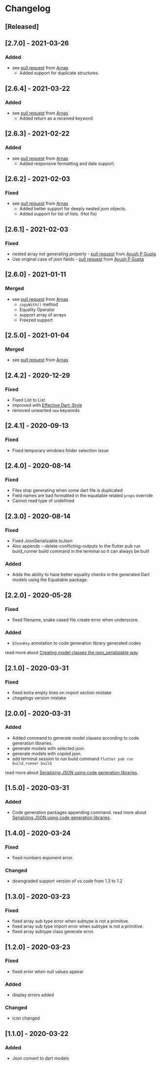 # Changelog

## [Released]

## [2.7.0] - 2021-03-26

### Added

- see [pull request](https://github.com/hiranthaR/Json-to-Dart-Model/pull/23) from [Arnas](https://github.com/iamarnas)
   - Added support for duplicate structures. 

## [2.6.4] - 2021-03-22

### Added

- see [pull request](https://github.com/hiranthaR/Json-to-Dart-Model/pull/22) from [Arnas](https://github.com/iamarnas)
   - Added return as a received keyword 

## [2.6.3] - 2021-02-22

### Added

- see [pull request](https://github.com/hiranthaR/Json-to-Dart-Model/pull/18) from [Arnas](https://github.com/iamarnas)
   - Added responsive formatting and date support.

## [2.6.2] - 2021-02-03

### Fixed

- see [pull request](https://github.com/hiranthaR/Json-to-Dart-Model/pull/17) from [Arnas](https://github.com/iamarnas)
   - Added better support for deeply nested json objects.
   - Added support for list of lists. (Hot fix)

## [2.6.1] - 2021-02-03

### Fixed

- nested array not generating properly - [pull request](https://github.com/hiranthaR/Json-to-Dart-Model/pull/14) from [Ayush P Gupta](https://github.com/apgapg)
- Use original case of json fields - [pull request](https://github.com/hiranthaR/Json-to-Dart-Model/pull/13) from [Ayush P Gupta](https://github.com/apgapg)

## [2.6.0] - 2021-01-11

### Merged

- see [pull request](https://github.com/hiranthaR/Json-to-Dart-Model/pull/10) from [Arnas](https://github.com/iamarnas)
  - `copyWith()` method
  - Equality Operator
  - support array of arrays
  - Freezed support

## [2.5.0] - 2021-01-04

### Merged

- see [pull request](https://github.com/hiranthaR/Json-to-Dart-Model/pull/9) from [Arnas](https://github.com/iamarnas)

## [2.4.2] - 2020-12-29

### Fixed

- Fixed List<Null>  to List<dynamic>
- improved with [Effective Dart: Style](https://dart.dev/guides/language/effective-dart/style)
- removed unwanted `new` keywords

## [2.4.1] - 2020-09-13

### Fixed

- Fixed temporary windows folder selection issue

## [2.4.0] - 2020-08-14

### Fixed

- Files stop generating when some dart file is duplicated
- Field names are bad formatted in the equatable related `props` override
- Cannot read type of undefined

## [2.3.0] - 2020-08-14

### Fixed

- Fixed JsonSerializable.toJson
- Also appends --delete-conflicting-outputs to the flutter pub run build_runner build command in the terminal so it can always be built

### Added

- Adds the ability to have better equality checks in the generated Dart models using the Equatable package.

## [2.2.0] - 2020-05-28

### Fixed

- fixed filename, snake cased file create error when underscore.

### Added

- `@JsonKey` annotation to code generation library generated codes

read more about [Creating model classes the json_serializable way](https://flutter.dev/docs/development/data-and-backend/json#creating-model-classes-the-json_serializable-way)

## [2.1.0] - 2020-03-31

### Fixed

- fixed extra empty lines on import section mistake
- chagelogs version mistake

## [2.0.0] - 2020-03-31

### Added

- Added command to generate model classes according to code generation libraries.
- generate models with selected json.
- generate models with copied json.
- add terminal session to run build command `flutter pub run build_runner build`

read more about [Serializing JSON using code generation libraries](https://flutter.dev/docs/development/data-and-backend/json#serializing-json-using-code-generation-libraries).

## [1.5.0] - 2020-03-31

### Added

- Code generation packages appending command. read more about [Serializing JSON using code generation libraries](https://flutter.dev/docs/development/data-and-backend/json#serializing-json-using-code-generation-libraries).

## [1.4.0] - 2020-03-24

### Fixed

- fixed numbers exponent error.

### Changed

- downgraded support version of vs code from 1.3 to 1.2

## [1.3.0] - 2020-03-23

### Fixed

- fixed array sub type error when subtype is not a primitive.
- fixed array sub type import error when subtype is not a primitive.
- fixed array subtype class generate error.

## [1.2.0] - 2020-03-23

### Fixed

- fixed error when null values appear

### Added

- display errors added

### Changed

- icon changed

## [1.1.0] - 2020-03-22

### Added

- Json convert to dart models
